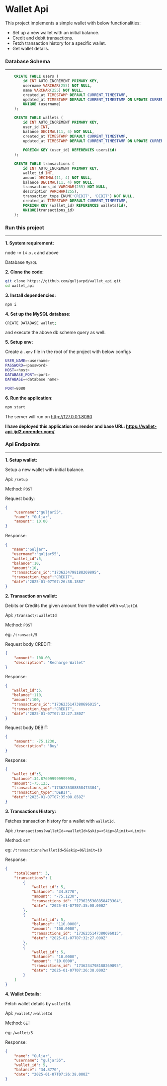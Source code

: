 # Wallet Api

This project implements a simple wallet with below functionalities:

- Set up a new wallet with an initial balance.
- Credit and debit transactions.
- Fetch transaction history for a specific wallet.
- Get wallet details.



### Database Schema
---

~~~~sql
    CREATE TABLE users (
        id INT AUTO_INCREMENT PRIMARY KEY,
        username VARCHAR(255) NOT NULL,
        name VARCHAR(255) NOT NULL,
        created_at TIMESTAMP DEFAULT CURRENT_TIMESTAMP,
        updated_at TIMESTAMP DEFAULT CURRENT_TIMESTAMP ON UPDATE CURRENT_TIMESTAMP,
        UNIQUE (username)
    );

    CREATE TABLE wallets (
        id INT AUTO_INCREMENT PRIMARY KEY,
        user_id INT,
        balance DECIMAL(11, 4) NOT NULL,
        created_at TIMESTAMP DEFAULT CURRENT_TIMESTAMP,
        updated_at TIMESTAMP DEFAULT CURRENT_TIMESTAMP ON UPDATE CURRENT_TIMESTAMP,
        
        FOREIGN KEY (user_id) REFERENCES users(id)
    );

    CREATE TABLE transactions (
        id INT AUTO_INCREMENT PRIMARY KEY,
        wallet_id INT,
        amount DECIMAL(11, 4) NOT NULL,
        balance DECIMAL(11, 4) NOT NULL,
        transactions_id VARCHAR(255) NOT NULL,
        description VARCHAR(255),
        transaction_type ENUM('CREDIT', 'DEBIT') NOT NULL,
        created_at TIMESTAMP DEFAULT CURRENT_TIMESTAMP,
        FOREIGN KEY (wallet_id) REFERENCES wallets(id),
        UNIQUE(transactions_id)
    );
~~~~


### Run this project
---

**1. System requirement:**

node -v `14.x.x` and above

Database `MySQL`

**2. Clone the code:**

```bash
git clone https://github.com/guljarpd/wallet_api.git
cd wallet_api
```

**3. Install dependencies:**

```bash
npm i
```
**4. Set up the MySQL database:**

```.bash
CREATE DATABASE wallet;
```
and execute the above db scheme query as well.

**5. Setup env:**

Create a `.env` file in the root of the project with below configs

```bash
USER_NAME=<username>
PASSWORD=<password>
HOST=<host>
DATABASE_PORT=<port>
DATABASE=<database name>

PORT=8080
```

**6. Run the application:**

```bash
npm start
```
The server will run on http://127.0.0.1:8080

**I have deployed this application on render and base URL: https://wallet-api-ijd2.onrender.com/**

### Api Endpoints
---

**1. Setup wallet:**

Setup a new wallet with initial balance.

Api: `/setup`

Method: `POST`

Request body:

```json
{   
    "username":"guljar55", 
    "name": "Guljar", 
    "amount": 10.00
}
```

Response:

```json
{
   "name":"Guljar",
   "username":"guljar55",
   "wallet_id":5,
   "balance":10,
   "amount":10,
   "transactions_id":"1736234798188269895",
   "transaction_type":"CREDIT",
   "date":"2025-01-07T07:26:38.188Z"
}
```

**2. Transaction on wallet:**

Debits or Credits the given amount from the wallet with `walletId`.

Api: `/transact/:walletId`

Method: `POST`

eg: `/transact/5`

Request body CREDIT:

```json
{
    "amount": 100.00, 
    "description": "Recharge Wallet"
}
```

Response:

```json
{
   "wallet_id":5,
   "balance":110,
   "amount":100,
   "transactions_id":"1736235147380696015",
   "transaction_type":"CREDIT",
   "date":"2025-01-07T07:32:27.380Z"
}
```

Request body DEBIT:

```json
{
    "amount": -75.1230, 
    "description": "Buy"
}
```

Response:

```json
{
   "wallet_id":5,
   "balance":34.876999999999995,
   "amount":-75.123,
   "transactions_id":"1736235308858473304",
   "transaction_type":"DEBIT",
   "date":"2025-01-07T07:35:08.858Z"
}
```

**3. Transactions History:**

Fetches transaction history for a wallet with `walletId`.

Api: `/transactions?walletId=<walletId>&skip=<Skip>&limit=<Limit>`

Method: `GET`

eg: `/transactions?walletId=5&skip=0&limit=10`

Response:

```json
{
    "totalCount": 3,
    "transactions": [
        {
            "wallet_id": 5,
            "balance": "34.8770",
            "amount": "-75.1230",
            "transactions_id": "1736235308858473304",
            "date": "2025-01-07T07:35:08.000Z"
        },
        {
            "wallet_id": 5,
            "balance": "110.0000",
            "amount": "100.0000",
            "transactions_id": "1736235147380696015",
            "date": "2025-01-07T07:32:27.000Z"
        },
        {
            "wallet_id": 5,
            "balance": "10.0000",
            "amount": "10.0000",
            "transactions_id": "1736234798188269895",
            "date": "2025-01-07T07:26:38.000Z"
        }
    ]
}
```


**4. Wallet Details:**

Fetch wallet details by `walletId`.

Api: `/wallet/:walletId`

Method: `GET`

eg: `/wallet/5`

Response:

```json
{
    "name": "Guljar",
    "username": "guljar55",
    "wallet_id": 5,
    "balance": "34.8770",
    "date": "2025-01-07T07:26:38.000Z"
}
```

